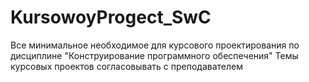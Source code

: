 # KursowoyProgect_SwC
Все минимальное необходимое для курсового проектирования по дисциплине "Конструирование программного обеспечения"
Темы курсовых проектов согласовывать с преподавателем
